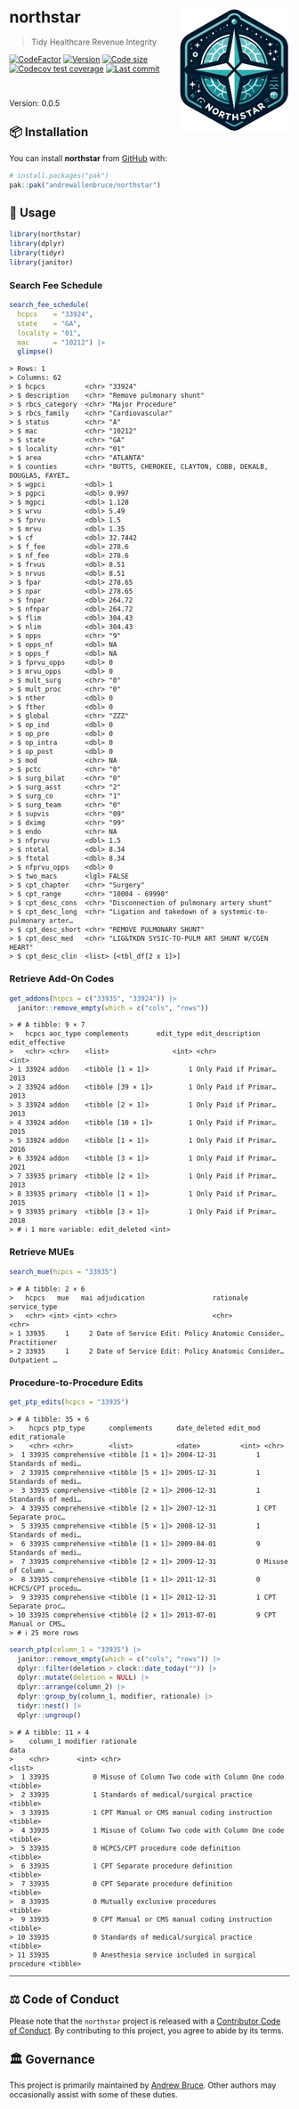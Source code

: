 
<!-- README.md is generated from README.Rmd. Please edit that file -->

# northstar <img src="man/figures/logo.png" align="right" height="225" />

> Tidy Healthcare Revenue Integrity

<!-- badges: start -->

[![CodeFactor](https://www.codefactor.io/repository/github/andrewallenbruce/northstar/badge)](https://www.codefactor.io/repository/github/andrewallenbruce/northstar)
[![Version](https://img.shields.io/badge/version-0.0.5-red.svg)](https://github.com/andrewallenbruce/northstar)
[![Code
size](https://img.shields.io/github/languages/code-size/andrewallenbruce/northstar.svg)](https://github.com/andrewallenbruce/northstar)
[![Codecov test
coverage](https://codecov.io/gh/andrewallenbruce/northstar/branch/master/graph/badge.svg)](https://app.codecov.io/gh/andrewallenbruce/northstar?branch=master)
[![Last
commit](https://img.shields.io/github/last-commit/andrewallenbruce/northstar.svg)](https://github.com/andrewallenbruce/northstar/commits/master)
<!-- badges: end -->

<br>

Version: 0.0.5

## :package: Installation

You can install **northstar** from [GitHub](https://github.com/) with:

``` r
# install.packages("pak")
pak::pak("andrewallenbruce/northstar")
```

## :beginner: Usage

``` r
library(northstar)
library(dplyr)
library(tidyr)
library(janitor)
```

### Search Fee Schedule

``` r
search_fee_schedule(
  hcpcs    = "33924",
  state    = "GA",
  locality = "01",
  mac      = "10212") |> 
  glimpse()
```

    > Rows: 1
    > Columns: 62
    > $ hcpcs          <chr> "33924"
    > $ description    <chr> "Remove pulmonary shunt"
    > $ rbcs_category  <chr> "Major Procedure"
    > $ rbcs_family    <chr> "Cardiovascular"
    > $ status         <chr> "A"
    > $ mac            <chr> "10212"
    > $ state          <chr> "GA"
    > $ locality       <chr> "01"
    > $ area           <chr> "ATLANTA"
    > $ counties       <chr> "BUTTS, CHEROKEE, CLAYTON, COBB, DEKALB, DOUGLAS, FAYET…
    > $ wgpci          <dbl> 1
    > $ pgpci          <dbl> 0.997
    > $ mgpci          <dbl> 1.128
    > $ wrvu           <dbl> 5.49
    > $ fprvu          <dbl> 1.5
    > $ mrvu           <dbl> 1.35
    > $ cf             <dbl> 32.7442
    > $ f_fee          <dbl> 278.6
    > $ nf_fee         <dbl> 278.6
    > $ frvus          <dbl> 8.51
    > $ nrvus          <dbl> 8.51
    > $ fpar           <dbl> 278.65
    > $ npar           <dbl> 278.65
    > $ fnpar          <dbl> 264.72
    > $ nfnpar         <dbl> 264.72
    > $ flim           <dbl> 304.43
    > $ nlim           <dbl> 304.43
    > $ opps           <chr> "9"
    > $ opps_nf        <dbl> NA
    > $ opps_f         <dbl> NA
    > $ fprvu_opps     <dbl> 0
    > $ mrvu_opps      <dbl> 0
    > $ mult_surg      <chr> "0"
    > $ mult_proc      <chr> "0"
    > $ nther          <dbl> 0
    > $ fther          <dbl> 0
    > $ global         <chr> "ZZZ"
    > $ op_ind         <dbl> 0
    > $ op_pre         <dbl> 0
    > $ op_intra       <dbl> 0
    > $ op_post        <dbl> 0
    > $ mod            <chr> NA
    > $ pctc           <chr> "0"
    > $ surg_bilat     <chr> "0"
    > $ surg_asst      <chr> "2"
    > $ surg_co        <chr> "1"
    > $ surg_team      <chr> "0"
    > $ supvis         <chr> "09"
    > $ dximg          <chr> "99"
    > $ endo           <chr> NA
    > $ nfprvu         <dbl> 1.5
    > $ ntotal         <dbl> 8.34
    > $ ftotal         <dbl> 8.34
    > $ nfprvu_opps    <dbl> 0
    > $ two_macs       <lgl> FALSE
    > $ cpt_chapter    <chr> "Surgery"
    > $ cpt_range      <chr> "10004 - 69990"
    > $ cpt_desc_cons  <chr> "Disconnection of pulmonary artery shunt"
    > $ cpt_desc_long  <chr> "Ligation and takedown of a systemic-to-pulmonary arter…
    > $ cpt_desc_short <chr> "REMOVE PULMONARY SHUNT"
    > $ cpt_desc_med   <chr> "LIG&TKDN SYSIC-TO-PULM ART SHUNT W/CGEN HEART"
    > $ cpt_desc_clin  <list> [<tbl_df[2 x 1]>]

### Retrieve Add-On Codes

``` r
get_addons(hcpcs = c("33935", "33924")) |> 
  janitor::remove_empty(which = c("cols", "rows"))
```

    > # A tibble: 9 × 7
    >   hcpcs aoc_type complements       edit_type edit_description     edit_effective
    >   <chr> <chr>    <list>                <int> <chr>                         <int>
    > 1 33924 addon    <tibble [1 × 1]>          1 Only Paid if Primar…           2013
    > 2 33924 addon    <tibble [39 × 1]>         1 Only Paid if Primar…           2013
    > 3 33924 addon    <tibble [2 × 1]>          1 Only Paid if Primar…           2013
    > 4 33924 addon    <tibble [10 × 1]>         1 Only Paid if Primar…           2015
    > 5 33924 addon    <tibble [1 × 1]>          1 Only Paid if Primar…           2016
    > 6 33924 addon    <tibble [3 × 1]>          1 Only Paid if Primar…           2021
    > 7 33935 primary  <tibble [2 × 1]>          1 Only Paid if Primar…           2013
    > 8 33935 primary  <tibble [1 × 1]>          1 Only Paid if Primar…           2015
    > 9 33935 primary  <tibble [3 × 1]>          1 Only Paid if Primar…           2018
    > # ℹ 1 more variable: edit_deleted <int>

### Retrieve MUEs

``` r
search_mue(hcpcs = "33935")
```

    > # A tibble: 2 × 6
    >   hcpcs   mue   mai adjudication                 rationale          service_type
    >   <chr> <int> <int> <chr>                        <chr>              <chr>       
    > 1 33935     1     2 Date of Service Edit: Policy Anatomic Consider… Practitioner
    > 2 33935     1     2 Date of Service Edit: Policy Anatomic Consider… Outpatient …

### Procedure-to-Procedure Edits

``` r
get_ptp_edits(hcpcs = "33935")
```

    > # A tibble: 35 × 6
    >    hcpcs ptp_type      complements      date_deleted edit_mod edit_rationale    
    >    <chr> <chr>         <list>           <date>          <int> <chr>             
    >  1 33935 comprehensive <tibble [1 × 1]> 2004-12-31          1 Standards of medi…
    >  2 33935 comprehensive <tibble [5 × 1]> 2005-12-31          1 Standards of medi…
    >  3 33935 comprehensive <tibble [2 × 1]> 2006-12-31          1 Standards of medi…
    >  4 33935 comprehensive <tibble [2 × 1]> 2007-12-31          1 CPT Separate proc…
    >  5 33935 comprehensive <tibble [5 × 1]> 2008-12-31          1 Standards of medi…
    >  6 33935 comprehensive <tibble [1 × 1]> 2009-04-01          9 Standards of medi…
    >  7 33935 comprehensive <tibble [2 × 1]> 2009-12-31          0 Misuse of Column …
    >  8 33935 comprehensive <tibble [1 × 1]> 2011-12-31          0 HCPCS/CPT procedu…
    >  9 33935 comprehensive <tibble [1 × 1]> 2012-12-31          1 CPT Separate proc…
    > 10 33935 comprehensive <tibble [2 × 1]> 2013-07-01          9 CPT Manual or CMS…
    > # ℹ 25 more rows

``` r
search_ptp(column_1 = "33935") |> 
  janitor::remove_empty(which = c("cols", "rows")) |> 
  dplyr::filter(deletion > clock::date_today("")) |> 
  dplyr::mutate(deletion = NULL) |> 
  dplyr::arrange(column_2) |> 
  dplyr::group_by(column_1, modifier, rationale) |> 
  tidyr::nest() |> 
  dplyr::ungroup()
```

    > # A tibble: 11 × 4
    >    column_1 modifier rationale                                         data    
    >    <chr>       <int> <chr>                                             <list>  
    >  1 33935           0 Misuse of Column Two code with Column One code    <tibble>
    >  2 33935           1 Standards of medical/surgical practice            <tibble>
    >  3 33935           1 CPT Manual or CMS manual coding instruction       <tibble>
    >  4 33935           1 Misuse of Column Two code with Column One code    <tibble>
    >  5 33935           0 HCPCS/CPT procedure code definition               <tibble>
    >  6 33935           1 CPT Separate procedure definition                 <tibble>
    >  7 33935           0 CPT Separate procedure definition                 <tibble>
    >  8 33935           0 Mutually exclusive procedures                     <tibble>
    >  9 33935           0 CPT Manual or CMS manual coding instruction       <tibble>
    > 10 33935           0 Standards of medical/surgical practice            <tibble>
    > 11 33935           0 Anesthesia service included in surgical procedure <tibble>

------------------------------------------------------------------------

## :balance_scale: Code of Conduct

Please note that the `northstar` project is released with a [Contributor
Code of
Conduct](https://andrewallenbruce.github.io/northstar/CODE_OF_CONDUCT.html).
By contributing to this project, you agree to abide by its terms.

## :classical_building: Governance

This project is primarily maintained by [Andrew
Bruce](https://github.com/andrewallenbruce). Other authors may
occasionally assist with some of these duties.
